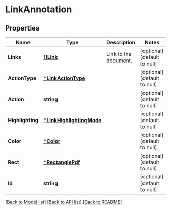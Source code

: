 # LinkAnnotation

## Properties
Name | Type | Description | Notes
------------ | ------------- | ------------- | -------------
**Links** | [**[]Link**](Link.md) | Link to the document. | [optional] [default to null]
**ActionType** | [***LinkActionType**](LinkActionType.md) |  | [optional] [default to null]
**Action** | **string** |  | [optional] [default to null]
**Highlighting** | [***LinkHighlightingMode**](LinkHighlightingMode.md) |  | [optional] [default to null]
**Color** | [***Color**](Color.md) |  | [optional] [default to null]
**Rect** | [***RectanglePdf**](RectanglePdf.md) |  | [optional] [default to null]
**Id** | **string** |  | [optional] [default to null]

[[Back to Model list]](../README.md#documentation-for-models) [[Back to API list]](../README.md#documentation-for-api-endpoints) [[Back to README]](../README.md)


